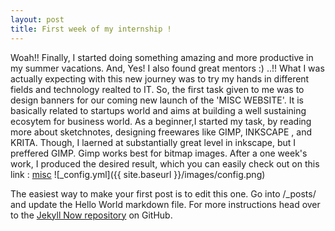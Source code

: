 ```yaml
---
layout: post
title: First week of my internship !
---
```

Woah!! 
Finally, I started doing something amazing and more productive in my summer vacations.
And, Yes! I  also found great mentors  :) ..!!
What I was actually expecting with this new journey was to try my hands in different fields  and technology realted to IT.
So, the first task given to me was to design banners for our coming new launch of the 'MISC WEBSITE'. It is basically related to startups world and aims at building a well sustaining ecosytem for business world.
As a beginner,I started my task, by reading more about sketchnotes, designing freewares like GIMP, INKSCAPE , and KRITA. Though, I laerned at  substantially great level in inkscape, but I preffered GIMP. Gimp works best for bitmap images.
After a one week's work, I produced the desired result, which you can easily check out on this link : 
[misc](http://usonmoon.com/misc/)
![_config.yml]({{ site.baseurl }}/images/config.png)

The easiest way to make your first post is to edit this one. Go into /_posts/ and update the Hello World markdown file. For more instructions head over to the [Jekyll Now repository](https://github.com/barryclark/jekyll-now) on GitHub.